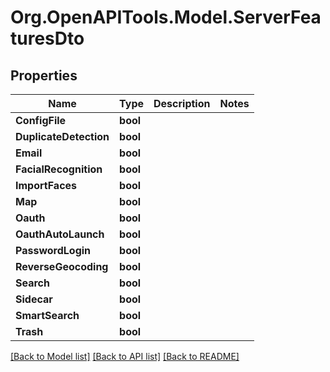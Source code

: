 # Org.OpenAPITools.Model.ServerFeaturesDto

## Properties

Name | Type | Description | Notes
------------ | ------------- | ------------- | -------------
**ConfigFile** | **bool** |  | 
**DuplicateDetection** | **bool** |  | 
**Email** | **bool** |  | 
**FacialRecognition** | **bool** |  | 
**ImportFaces** | **bool** |  | 
**Map** | **bool** |  | 
**Oauth** | **bool** |  | 
**OauthAutoLaunch** | **bool** |  | 
**PasswordLogin** | **bool** |  | 
**ReverseGeocoding** | **bool** |  | 
**Search** | **bool** |  | 
**Sidecar** | **bool** |  | 
**SmartSearch** | **bool** |  | 
**Trash** | **bool** |  | 

[[Back to Model list]](../../README.md#documentation-for-models) [[Back to API list]](../../README.md#documentation-for-api-endpoints) [[Back to README]](../../README.md)

